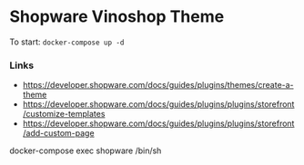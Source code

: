 # Shopware Vinoshop Theme

To start: ``docker-compose up -d``

### Links
* https://developer.shopware.com/docs/guides/plugins/themes/create-a-theme
* https://developer.shopware.com/docs/guides/plugins/plugins/storefront/customize-templates
* https://developer.shopware.com/docs/guides/plugins/plugins/storefront/add-custom-page

docker-compose exec shopware /bin/sh